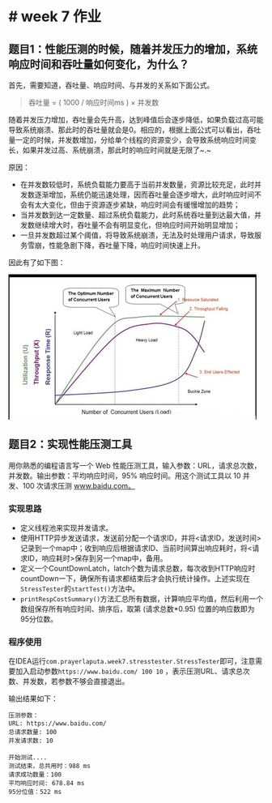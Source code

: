 # # week 7 作业

## 题目1：性能压测的时候，随着并发压力的增加，系统响应时间和吞吐量如何变化，为什么？

首先，需要知道，吞吐量、响应时间、与并发的关系如下面公式。

> 吞吐量 = ( 1000 / 响应时间ms ) × 并发数

随着并发压力增加，吞吐量会先升高，达到峰值后会逐步降低，如果负载过高可能导致系统崩溃、那此时的吞吐量就会是0。相应的，根据上面公式可以看出，吞吐量一定的时候，并发数增加，分给单个线程的资源变少，会导致系统响应时间变长，如果并发过高、系统崩溃，那此时的响应时间就是无限了~.~

原因：

- 在并发数较低时，系统负载能力要高于当前并发数量，资源比较充足，此时并发数逐渐增加，系统仍能迅速处理，因而吞吐量会逐步增大，此时响应时间不会有太大变化，但由于资源逐步紧缺，响应时间会有缓慢增加的趋势；
- 当并发数到达一定数量、超过系统负载能力，此时系统吞吐量到达最大值，并发数继续增大时，吞吐量不会有明显变化，但响应时间开始明显增加；
- 一旦并发数超过某个阈值，将导致系统崩溃，无法及时处理用户请求，导致服务雪崩，性能急剧下降，吞吐量下降，响应时间快速上升。

因此有了如下图：

![](throughout-responsetime-concurrentnum-relation.png)





## 题目2：实现性能压测工具

用你熟悉的编程语言写一个 Web 性能压测工具，输入参数：URL，请求总次数，并发数。输出参数：平均响应时间，95% 响应时间。用这个测试工具以 10 并发、100 次请求压测 www.baidu.com。

### 实现思路

- 定义线程池来实现并发请求。
- 使用HTTP异步发送请求，发送前分配一个请求ID，并将<请求ID，发送时间>记录到一个map中；收到响应后根据请求ID、当前时间算出响应耗时，将<请求ID，响应耗时>保存到另一个map中，备用。
- 定义一个CountDownLatch，latch个数为请求总数，每次收到HTTP响应时countDown一下，确保所有请求都结束后才会执行统计操作。上述实现在`StressTester`的`startTest()`方法中。
- `printRespCostSummary()`方法汇总所有数据，计算响应平均值，然后利用一个数组保存所有响应时间、排序后，取第 (请求总数*0.95) 位置的响应数即为 95分位数。

### 程序使用

在IDEA运行`com.prayerlaputa.week7.stresstester.StressTester`即可，注意需要加入启动参数`https://www.baidu.com/ 100 10` ，表示压测URL、请求总次数、并发数，若参数不够会直接退出。

输出结果如下：

```text
压测参数：
URL: https://www.baidu.com/
总请求数量: 100
并发请求数: 10

开始测试....
测试结束，总共用时：988 ms
请求成功数量：100
平均响应时间: 678.84 ms
95分位值：522 ms
```